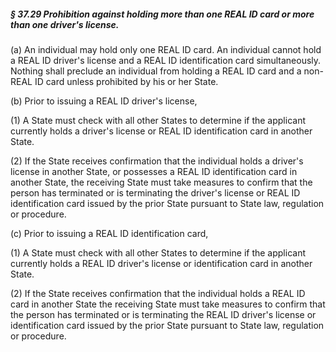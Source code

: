 ##### § 37.29 Prohibition against holding more than one REAL ID card or more than one driver's license. #####

(a) An individual may hold only one REAL ID card. An individual cannot hold a REAL ID driver's license and a REAL ID identification card simultaneously. Nothing shall preclude an individual from holding a REAL ID card and a non-REAL ID card unless prohibited by his or her State.

(b) Prior to issuing a REAL ID driver's license,

(1) A State must check with all other States to determine if the applicant currently holds a driver's license or REAL ID identification card in another State.

(2) If the State receives confirmation that the individual holds a driver's license in another State, or possesses a REAL ID identification card in another State, the receiving State must take measures to confirm that the person has terminated or is terminating the driver's license or REAL ID identification card issued by the prior State pursuant to State law, regulation or procedure.

(c) Prior to issuing a REAL ID identification card,

(1) A State must check with all other States to determine if the applicant currently holds a REAL ID driver's license or identification card in another State.

(2) If the State receives confirmation that the individual holds a REAL ID card in another State the receiving State must take measures to confirm that the person has terminated or is terminating the REAL ID driver's license or identification card issued by the prior State pursuant to State law, regulation or procedure.
